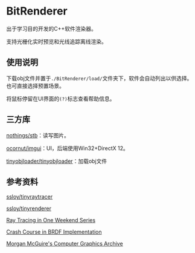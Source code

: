 # BitRenderer

出于学习目的开发的C++软件渲染器。

支持光栅化实时预览和光线追踪离线渲染。

## 使用说明

下载obj文件并置于`./BitRenderer/load/`文件夹下，软件会自动列出以供选择。也可直接选择预置场景。

将鼠标停留在UI界面的`(?)`标志查看帮助信息。

## 三方库

[nothings/stb](https://github.com/nothings/stb)：读写图片。

[ocornut/imgui](https://github.com/ocornut/imgui)：UI，后端使用Win32+DirectX 12。

[tinyobjloader/tinyobjloader](https://github.com/tinyobjloader/tinyobjloader)：加载obj文件

## 参考资料

[ssloy/tinyraytracer](https://github.com/ssloy/tinyraytracer)

[ssloy/tinyrenderer](https://github.com/ssloy/tinyrenderer)

[Ray Tracing in One Weekend Series](https://raytracing.github.io/)

[Crash Course in BRDF Implementation](https://boksajak.github.io/blog/BRDF)

[Morgan McGuire's Computer Graphics Archive](https://casual-effects.com/data/)

